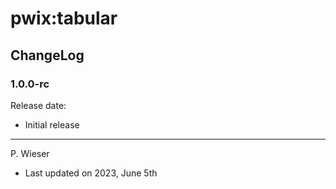 # pwix:tabular

## ChangeLog

### 1.0.0-rc

Release date:

- Initial release

---
P. Wieser
- Last updated on 2023, June 5th

